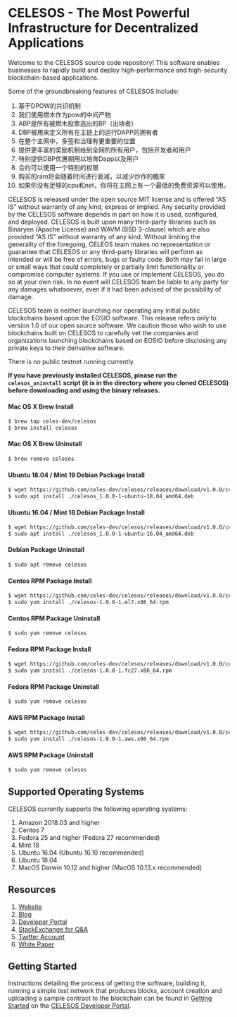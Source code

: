 
# CELESOS - The Most Powerful Infrastructure for Decentralized Applications

Welcome to the CELESOS source code repository! This software enables businesses to rapidly build and deploy high-performance and high-security blockchain-based applications.

Some of the groundbreaking features of CELESOS include:

1. 基于DPOW的共识机制
1. 我们使用燃木作为pow的中间产物
1. ABP是所有被燃木投票选出的BP（出块者）
1. DBP被用来定义所有在主链上的运行DAPP的拥有者
1. 在整个主网中，多签和治理有更重要的位置
1. 提供更丰富的奖励机制给到全网的所有用户，包括开发者和用户
1. 特别提供DBP优惠期用以培育Dapp以及用户
1. 合约可以使用一个特别的权限
1. 购买的ram将会随着时间进行衰减，以减少炒作的概率
1. 如果你没有足够的cpu和net，你将在主网上有一个最低的免费资源可以使用。

CELESOS is released under the open source MIT license and is offered “AS IS” without warranty of any kind, express or implied. Any security provided by the CELESOS software depends in part on how it is used, configured, and deployed. CELESOS is built upon many third-party libraries such as Binaryen (Apache License) and WAVM  (BSD 3-clause) which are also provided “AS IS” without warranty of any kind. Without limiting the generality of the foregoing, CELEOS team makes no representation or guarantee that CELESOS or any third-party libraries will perform as intended or will be free of errors, bugs or faulty code. Both may fail in large or small ways that could completely or partially limit functionality or compromise computer systems. If you use or implement CELESOS, you do so at your own risk. In no event will CELESOS team be liable to any party for any damages whatsoever, even if it had been advised of the possibility of damage.  

CELESOS team is neither launching nor operating any initial public blockchains based upon the EOSIO software. This release refers only to version 1.0 of our open source software. We caution those who wish to use blockchains built on CELESOS to carefully vet the companies and organizations launching blockchains based on EOSIO before disclosing any private keys to their derivative software. 

There is no public testnet running currently.

**If you have previously installed CELESOS, please run the `celesos_uninstall` script (it is in the directory where you cloned CELESOS) before downloading and using the binary releases.**

#### Mac OS X Brew Install
```sh
$ brew tap celes-dev/celesos
$ brew install celesos
```
#### Mac OS X Brew Uninstall
```sh
$ brew remove celesos
```
#### Ubuntu 18.04 / Mint 19 Debian Package Install
```sh
$ wget https://github.com/celes-dev/celesos/releases/download/v1.0.0/celesos_1.0.0-1-ubuntu-18.04_amd64.deb
$ sudo apt install ./celesos_1.0.0-1-ubuntu-18.04_amd64.deb
```
#### Ubuntu 16.04 / Mint 18 Debian Package Install
```sh
$ wget https://github.com/celes-dev/celesos/releases/download/v1.0.0/celesos_1.0.0-1-ubuntu-16.04_amd64.deb
$ sudo apt install ./celesos_1.0.0-1-ubuntu-16.04_amd64.deb
```
#### Debian Package Uninstall
```sh
$ sudo apt remove celesos
```
#### Centos RPM Package Install
```sh
$ wget https://github.com/celes-dev/celesos/releases/download/v1.0.0/celesos-1.0.0-1.el7.x86_64.rpm
$ sudo yum install ./celesos-1.0.0-1.el7.x86_64.rpm
```
#### Centos RPM Package Uninstall
```sh
$ sudo yum remove celesos
```
#### Fedora RPM Package Install
```sh
$ wget https://github.com/celes-dev/celesos/releases/download/v1.0.0/celesos-1.0.0-1.fc27.x86_64.rpm
$ sudo yum install ./celesos-1.0.0-1.fc27.x86_64.rpm
```
#### Fedora RPM Package Uninstall
```sh
$ sudo yum remove celesos
```
#### AWS RPM Package Install
```sh
$ wget https://github.com/celes-dev/celesos/releases/download/v1.0.0/celesos-1.0.0-1.aws.x86_64.rpm
$ sudo yum install ./celesos-1.0.0-1.aws.x86_64.rpm
```
#### AWS RPM Package Uninstall
```sh
$ sudo yum remove celesos
```

## Supported Operating Systems
CELESOS currently supports the following operating systems:  
1. Amazon 2018.03 and higher
2. Centos 7
3. Fedora 25 and higher (Fedora 27 recommended)
4. Mint 18
5. Ubuntu 16.04 (Ubuntu 16.10 recommended)
6. Ubuntu 18.04
7. MacOS Darwin 10.12 and higher (MacOS 10.13.x recommended)

## Resources
1. [Website](https://www.celesos.com)
1. [Blog](https://medium.com/@CelesOS)
1. [Developer Portal](developers.celesos.com)
1. [StackExchange for Q&A](https://celes.stackexchange.com/)
1. [Twitter Account](https://x.com/CelesChain)
1. [White Paper](https://www.celeschain.io/whitepdf/Celes-Chain-WhitePaper_en.pdf?v=1551244047294)

<a name="gettingstarted"></a>
## Getting Started
Instructions detailing the process of getting the software, building it, running a simple test network that produces blocks, account creation and uploading a sample contract to the blockchain can be found in [Getting Started](https://developers.celesos.com) on the [CELESOS Developer Portal](https://developers.celesos.com).
